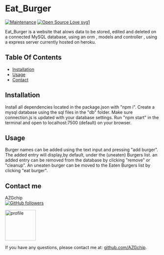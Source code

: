 
# Eat_Burger
          
[![Maintenance](https://img.shields.io/badge/Maintained%3F-yes-green.svg)](https://GitHub.com/AZGchip/Eat_Burger/graphs/commit-activity)
[![Open Source Love svg1](https://badges.frapsoft.com/os/v1/open-source.svg?v=103)](https://github.com/ellerbrock/open-source-badges/)
          
      
Eat_Burger is a website that alows data to be stored, edited and deleted on a connected MySQL database, using an orm , models and controller , using a express server currently hosted on heroku.

## Table Of Contents
* [Installation](#Installation)
* [Usage](#Usage)
* [Contact](#contact)

      
## <a name ="Installation"></a> Installation
Install all dependencies located in the package.json with "npm i". Create a mysql database using the sql files in the "db" folder. Make sure connection.js is updated with your database settings. Run "npm start" in the terminal and open to localhost:7500 (default) on your browser.

      
## <a name ="Usage"></a> Usage
Burger names can be added using the text input and pressing "add burger". The added entry will display,by default, under the (uneaten) Burgers list. an added entry can be removed from the database by clicking "remove" or "cleanup". An uneaten burger can be moved to the Eaten Burgers list by clicking "eat burger".

      
## <a name ="contact"></a> Contact me
AZGchip  
[![GitHub followers](https://img.shields.io/github/followers/AZGchip.svg?style=social&label=Follow&maxAge=2592000)](https://github.com/AZGchip?tab=followers)


<img src="https://avatars2.githubusercontent.com/u/60306563?v=4" alt="profile" width="100"/>

If you have any questions, please contact me at:  [github.com/AZGchip](https://github.com/AZGchip). 
